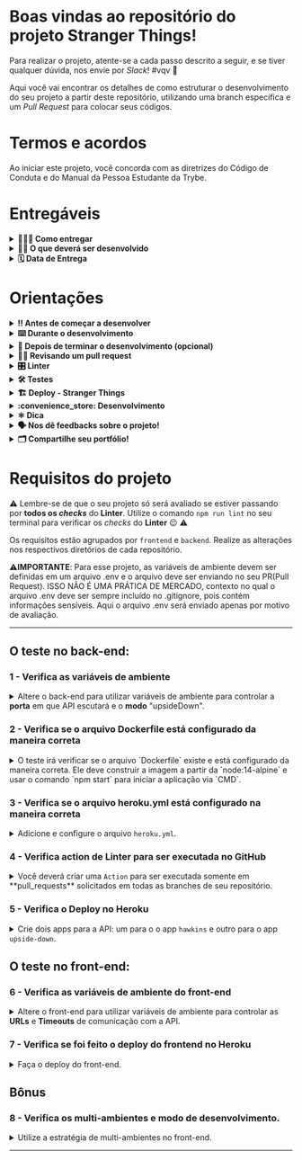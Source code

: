 # Boas vindas ao repositório do projeto Stranger Things!

Para realizar o projeto, atente-se a cada passo descrito a seguir, e se tiver qualquer dúvida, nos envie por _Slack_! #vqv 🚀

Aqui você vai encontrar os detalhes de como estruturar o desenvolvimento do seu projeto a partir deste repositório, utilizando uma branch específica e um _Pull Request_ para colocar seus códigos.

# Termos e acordos

Ao iniciar este projeto, você concorda com as diretrizes do Código de Conduta e do Manual da Pessoa Estudante da Trybe.

# Entregáveis

<details>
  <summary><strong>🤷🏽‍♀️ Como entregar</strong></summary><br />

  Para entregar o seu projeto você deverá criar um Pull Request em **cada um destes** repositórios:

  - [Repositório com o back-end](https://github.com/tryber/sd-016-a-stranger-things-backend).

  - [Repositório com o front-end](https://github.com/tryber/sd-016-a-stranger-things-frontend);

  Lembre-se de que você pode consultar o nosso conteúdo sobre [Git & GitHub](https://course.betrybe.com/intro/git/) sempre que precisar!

</details>

<details>
  <summary><strong>👨‍💻 O que deverá ser desenvolvido</strong></summary><br />

  Você vai adaptar e configurar os projetos descritos nesse README para que seja feito o deploy deles. Você vai colocar os projetos front-end e back-end no ar com o `Heroku`, utilizando o `Docker` em ambiente de produção. Além disso, você vai alterar alguns comportamentos aplicando os conceitos vistos no conteúdo. 

  ## Desenvolvimento

  Adapte e configure os projetos descritos nesse *README* para que seja feito o deploy utilizando `Docker` por meio do `Heroku`.

</details>

<details>
  <summary><strong>🗓 Data de Entrega</strong></summary><br />
  
  * Este projeto é individual
  * São `1` dias de projeto
  * Data para entrega final do projeto: `13/05/2022 - 14:00h`

</details>

# Orientações

<details>
  <summary><strong>‼️ Antes de começar a desenvolver</strong></summary><br />

  1. Clone os **dois** repositórios:

  - `git clone https://github.com/tryber/sd-016-a-stranger-things-backend.git`
  - `git clone https://github.com/tryber/sd-016-a-stranger-things-frontend.git`

  2. Navegue entre as pastas dos repositórios que você acabou de clonar:

  - `cd sd-016-a-stranger-things-backend`
  - `cd sd-016-a-stranger-things-frontend`

  3. Instale as dependências dos dois projetos:

  - `npm install`

  3. Para rodar localmente os projetos, execute o script de start do `package.json`:

  - `npm start`

  4. Crie uma branch a partir da branch `master` para cada um dos repositórios:

  - Verifique se você está na branch `master`
    - Exemplo: `git branch`.
  - Se você não estiver na branch `master`, mude para a branch `master`
    - Exemplo: `git checkout master`
  - Agora crie uma branch à qual você vai submeter os `commits` dos seus projetos:
    - Você deve criar uma branch no seguinte formato: `nome-de-usuario-nome-do-projeto`
    - Exemplo:
      - `git checkout -b joaozinho-sd-016-a-stranger-things-backend`
      - `git checkout -b joaozinho-sd-016-a-stranger-things-frontend`
      
  5. Adicione a sua branch com o novo `commit` ao repositório remoto:

  - Usando o exemplo anterior:
    - `git push -u origin joaozinho-sd-016-a-stranger-things-backend`
    - `git push -u origin joaozinho-sd-016-a-stranger-things-frontend`

  6. Crie um novo `Pull Request` _(PR)_:

  * Vá até a página de _Pull Requests_ dos repositórios no GitHub: [Backend](https://github.com/tryber/sd-016-a-stranger-things-backend/pulls) | [Frontend](https://github.com/tryber/sd-016-a-stranger-things-frontend/pulls);

  * Clique no botão verde _"New pull request"_;

  * Clique na caixa de seleção _"Compare"_ e escolha a sua branch **com atenção**;

  * Clique no botão verde _"Create pull request"_;

  * Adicione uma descrição para o _Pull Request_ e clique no botão verde _"Create pull request"_;

  * **Não se preocupe em preencher mais nada por enquanto!**;

  * Volte até a [página de _Pull Requests_ do repositório](https://github.com/tryber/sd-016-a-stranger-things-backend/pulls) e confira se o seu _Pull Request_ está criado;

  * Volte até a [página de _Pull Requests_ do repositório](https://github.com/tryber/sd-016-a-stranger-things-frontend/pulls) e confira se o seu _Pull Request_ está criado;

  * ⚠ **Observação: Os PRs não devem ser abertos neste repositório, apenas nos outros dois repositórios.** ⚠

</details>

<details>
  <summary><strong>⌨️ Durante o desenvolvimento</strong></summary><br />

  * ⚠ **PULL REQUESTS COM ISSUES NO LINTER NÃO SERÃO AVALIADAS. ATENTE-SE PARA RESOLVÊ-LAS ANTES DE FINALIZAR O DESENVOLVIMENTO!** ⚠

  * Faça `commits` das alterações que você realizar no código regularmente.

  * Lembre-se de sempre atualizar o repositório remoto após um (ou alguns) `commits`. 

  * Os comandos que você utilizará com mais frequência são:
    1. `git status` _(para verificar o que está em vermelho - fora do stage - e o que está em verde - no stage)_;
    2. `git add` _(para adicionar arquivos ao stage do Git)_;
    3. `git commit` _(para criar um commit com os arquivos que estão no stage do Git)_;
    4. `git push -u nome-da-branch` _(para enviar o commit para o repositório remoto na primeira vez que fizer o `push` de uma nova branch)_;
    5. `git push` _(para enviar o commit para o repositório remoto após o passo anterior)_.

</details>

<details>
  <summary><strong>🤝 Depois de terminar o desenvolvimento (opcional)</strong></summary><br />

  Para sinalizar que o seu projeto está pronto para o _"Code Review"_ dos seus colegas, faça o seguinte:

  - Vá até a página **DO SEU** _Pull Request_, adicione a label de _"code-review"_ e marque seus colegas:

    - No menu à direita, clique no _link_ **"Labels"** e escolha a _label_ **code-review**;

    - No menu à direita, clique no _link_ **"Assignees"** e escolha **o seu usuário**;

    - No menu à direita, clique no _link_ **"Reviewers"** e digite `students`, selecione o time `tryber/students-sd-016-a`.

  Caso tenha alguma dúvida, [aqui tem um video explicativo](https://vimeo.com/362189205).

  ⚠ **Lembre-se que garantir que todas as _issues_ comentadas pelo Linter estão resolvidas!** ⚠

</details>

<details>
  <summary><strong>🕵🏿 Revisando um pull request</strong></summary><br />

  Use o conteúdo sobre [Code Review](https://course.betrybe.com/real-life-engineer/code-review/) para te ajudar a revisar os _Pull Requests_.

</details>

<details>
  <summary><strong>🎛 Linter</strong></summary><br />

  Usaremos o [ESLint](https://eslint.org/) para fazer a análise estática do seu código.

  Este projeto já vem com as dependências relacionadas ao _linter_ configuradas nos arquivos `package.json`.

  Para poder rodar o `ESLint` em um projeto basta executar o comando `npm install` dentro do projeto e depois `npm run lint`. Se a análise do `ESLint` encontrar problemas no seu código, tais problemas serão mostrados no seu terminal. Se não houver problema no seu código, nada será impresso no seu terminal.

  Você pode também instalar o plugin do `ESLint` no `VSCode`. Para isso, basta fazer o download do [plugin `ESLint`](https://marketplace.visualstudio.com/items?itemName=dbaeumer.vscode-eslint) e instalá-lo.

</details>

<details>
  <summary><strong>🛠 Testes</strong></summary><br />

  ### Backend

  Todos os requisitos do projeto serão testados **automaticamente** por meio do `Jest`. Basta executar o comando abaixo:

  ```bash
  npm test
  ```


  ### Frontend

  Todos os requisitos do projeto serão testados **automaticamente** por meio do `Cypress`. Basta executar um dos comandos abaixo:

  ```bash
  npm run cypress:open // (Com interface)
  npm run cy // (via CLI)
  ```

</details>

<details>
  <summary><strong>🏗️ Deploy - Stranger Things</strong></summary><br />

  Esse repositório contém as instruções e os requisitos para o projeto de Deploy com Heroku. O código base para o desenvolvimento do projeto está dividido em duas partes: a)uma API de back-end utilizando Node.js e Express; e b)um front-end com React. Abaixo estão disponíveis os links de acesso aos respectivos repositórios:

  - [Repositório com o front-end](https://github.com/tryber/sd-016-a-stranger-things-frontend);

  - [Repositório com o back-end](https://github.com/tryber/sd-016-a-stranger-things-backend).

  A seguir, temos algumas explicações sobre a estrutura base e alguns comportamentos dessas aplicações. Você explorará esses pontos durante o projeto, alterando o código preexistente.

  Lembre-se de que se tratam de projetos base. Sendo assim, ao longo do desenvolvimento, você vai identificar pontos a serem alterados com o objetivo de aplicar as práticas que vimos durante o curso. Mas não se preocupe, pois no README deste repositório esses pontos estão especificados.

  ---

  ### Back-end

  O Back-end possui a seguinte estrutura:

  ```
  ├── README.md
  ├── index.js
  ├── data
  │  ├── dataset
  │  │  └── stranger-things-characters.json
  │  └── repository
  │     └── StrangerThings.js
  ├── services
  │  └── StrangerThings.js
  ├── package-lock.json
  └── package.json
  ```

  ---

  #### API

  A API consiste em um serviço simples com um endpoint `/` que retorna uma listagem com os personagens da série **Stranger Things**.

  ---

  #### Resposta

  A lista de personagem possui os seguintes campos:

  - **name**: Nome da personagem;

  - **status**: se a personagem está viva ou não na série. Os valores possíveis são `alive`, `deceased` ou `unknown`;

  - **origin**: o local de origem da personagem.

  A resposta é em formato `JSON`, e o retorno é sempre um array de objetos. Abaixo, um exemplo:

  ```JSON
  [
    {
      "name": "Will",
      "status": "Alive",
      "origin": "Byers Family"
    }
  ]
  ```

  ---

  #### Filtros

  Todos os campos da estrutura de retorno da resposta podem ser utilizados como filtros. Para isso, basta passar na `query string` o filtro desejado. No exemplo abaixo, estamos filtrando pelo _nome_ do personagem:

  > localhost:3000?name=el

  Os filtros são feitos utilizando uma `regex`, buscando pelo texto passado na `query string` em qualquer parte do campo, sem diferenciar maiúsculas de minúsculas.

  Nesse caso o retorno seria:

  ```JSON
  [
    {
      "name":"Russell",
      "status":"Alive",
      "origin":"Hawkings Middle School"
    },
    {
      "name":"Eleven",
      "status":"Alive",
      "origin":"Hopper Family"
    }
  ]
  ```

  ---

  #### Modo `upside down` (dw) - Back-end

  Na API, no arquivo `index.js`, há a seguinte variável de controle:

  ```javascript
  const hereIsTheUpsideDown = true;
  ```

  Caso ela seja `true`, a API ativará o modo "Mundo Invertido", conforme a série, e começará a responder desta forma:

  ```JSON
  [
    {
      "name":"llǝssnᴚ",
      "origin":"looɥɔS ǝlppᴉW sƃuᴉʞʍɐH",
      "status":"ǝʌᴉl∀"
    },
    {
      "name":"uǝʌǝlƎ",
      "origin":"ʎlᴉɯɐℲ ɹǝddoH",
      "status":"ǝʌᴉl∀"
    }
  ]
  ```

  ---

  ### Front-end

  O front-end consiste em um projeto simples utilizando React, que renderizará o seguinte layout:

  <img src="assets/frontend.png" width="800px" >

  Trata-se de um front-end bem simples que vai se comunicar com a nossa API. Ele possui as seguintes funcionalidades:

  - Uma tabela para exibição da resposta da nossa API;

  - Um campo de pesquisa para filtro de **nome**;

  - Botões de navegação para paginação;

  - Um botão para ativar o modo `Mundo Invertido` no front-end.

  Todas essas funcionalidades estão implementadas no componente `StrangerThings`.

  ---

  #### Comunicação com o back-end

  Na estrutura do projeto, temos um diretório `services`. Nesse diretório, há um arquivo `charactersAPI.js`, onde são feitas as chamadas `HTTP` para a nossa API, utilizando o `axios`.

  O service é uma classe que espera receber a URL da nossa API e um timeout para a requisição:

  ```javascript
  {
    url: 'localhost:3003',
    timeout: 30000
  }
  ```

  Esses parâmetros estão pré-programados de maneira fixa no componente (alteraremos esse comportamento durante o projeto):

  ```javascript
  const strangerThingsConfig = {
    url: 'localhost:3002',
    timeout: 30000,
  };

  const upsideDownConfig = {
    url: 'localhost:3003',
    timeout: 30000,
  };

  const charactersService = new CharactersService(strangerThingsConfig);
  const charactersUpsideDownService = new CharactersService(upsideDownConfig);
  ```

  ---

  #### Modo `upside down` (dw) - Front-end

  Assim como no back-end, o front-end também possui um modo "Mundo Invertido". Esse modo é ativado e desativado com o botão "Mudar de Realidade".

  A ideia é a seguinte: inicialmente, o front-end possui uma imagem de background e utiliza o service instanciado com a configuração contida na variável `strangerThingsConfig`. Ao ativar o Mundo Invertido, a imagem de background é alterada e passamos a utilizar o serviço instanciado com a configuração `upsideDownConfig`.

  Desse modo, ao "alternar entre os universos", vamos realizar chamadas a API's diferentes.

  No exemplo pré-programado, em um dos "universos", chamamos um serviço na porta `3002` e o outro serviço na porta `3003`. Exploraremos esse comportamento durante o projeto.

</details>

<details>
  <summary><strong>:convenience_store: Desenvolvimento </strong></summary><br />

  O código não está utilizando variáveis de ambiente. Você vai configurá-lo para utilizar essas variáveis, tornando parametrizáveis a porta e o _modo upside down_.

  Em seguida, você deverá adicionar todas as configurações necessárias para executar o `Docker` juntamente do `Heroku`.

  Você vai realizar o deploy do projeto (front-end e back-end) no _Heroku_. Você deverá realizar o deploy do projeto, conforme requisitos, no _Heroku_. Os comandos utilizados deverão ser adicionados no README.md de cada projeto. Para mais informações revisite o Course.

  Todos esses passos estão detalhados nos requisitos abaixo.

</details>

<details>
  <summary><strong>⚛️ Dica</strong></summary><br />
  Para publicar seu front-end React, utilize o buildpack [mars/create-react-app](https://elements.Heroku.com/buildpacks/mars/create-react-app-buildpack).

  Lembre-se de que é possível testar o comportamento definindo as variáveis de ambiente em sua máquina. Você pode fazer as variáveis apontarem tanto para o back-end, rodando localmente em sua máquina, quanto para as APIs já publicadas nos requisitos anteriores.

  ⚠️ **Dica: Lembre-se que ao importar uma variável de ambiente com `process.env.nomeDaVariavel`, seu tipo é `string`.** ⚠️
</details>

<details>
  <summary><strong>🗣 Nos dê feedbacks sobre o projeto!</strong></summary><br />

Ao finalizar e submeter o projeto, não se esqueça de avaliar sua experiência preenchendo o formulário. 
**Leva menos de 3 minutos!**

[FORMULÁRIO DE AVALIAÇÃO DE PROJETO](https://be-trybe.typeform.com/to/ZTeR4IbH)

:warning: **O avaliador automático não necessariamente avalia seu projeto na ordem em que os requisitos aparecem no readme. Isso acontece para deixar o processo de avaliação mais rápido. Então, não se assuste se isso acontecer, ok?**

</details>

<details>
  <summary><strong>🗂 Compartilhe seu portfólio!</strong></summary><br />

  Você sabia que o LinkedIn é a principal rede social profissional e compartilhar o seu aprendizado lá é muito importante para quem deseja construir uma carreira de sucesso? Compartilhe esse projeto no seu LinkedIn, marque o perfil da Trybe (@trybe) e mostre para a sua rede toda a sua evolução.

</details>

# Requisitos do projeto

⚠️ Lembre-se de que o seu projeto só será avaliado se estiver passando por **todos os _checks_** do **Linter**. Utilize o comando `npm run lint` no seu terminal para verificar os _checks_ do **Linter** 😉 ⚠️

Os requisitos estão agrupados por `frontend` e `backend`. Realize as alterações nos respectivos diretórios de cada repositório.

⚠️**IMPORTANTE**: Para esse projeto, as variáveis de ambiente devem ser definidas em um arquivo .env e o arquivo deve ser enviando no seu PR(Pull Request). ISSO NÃO É UMA PRÁTICA DE MERCADO, contexto no qual o arquivo .env deve ser sempre incluído no .gitignore, pois contém informações sensíveis. Aqui o arquivo .env será enviado apenas por motivo de avaliação.

---

## O teste no back-end:

### 1 - Verifica as variáveis de ambiente

<details>
  <summary>
    Altere o back-end para utilizar variáveis de ambiente para controlar a <b>porta</b> em que API escutará e o <b>modo</b> "upsideDown".
  </summary><br/>
  
  1. A porta que a API escutará, essa variável deve ter, necessariamente, o nome PORT e o seu valor deve ser 3000.

  2. O modo "upsideDown". Essa variável espera um valor boleano e deverá se chamar UPSIDEDOWN_MODE. Lembre-se de que as variáveis de ambiente são `strings`.
  O que será testado:
  - Se existe a variável de ambiente PORT;
  - Se a variável de ambiente UPSIDEDOWN_MODE existe e se ela é um boleano.

</details>

### 2 - Verifica se o arquivo Dockerfile está configurado da maneira correta

<details>
  <summary>
    O teste irá verificar se o arquivo `Dockerfile` existe e está configurado da maneira correta. Ele deve construir a imagem a partir da `node:14-alpine` e usar o comando `npm start` para iniciar a aplicação via `CMD`.
  </summary><br/>

  O que será testado:

  - Se o Dockerfile está utilizando a imagem `node:14-alpine`, verificando se as camadas dessa imagem estão incluídas no build que esse Dockerfile faz;

  - Se o Dockerfile usa `npm start` como `CMD`.

</details>

### 3 - Verifica se o arquivo heroku.yml está configurado na maneira correta

<details>
  <summary>
    Adicione e configure o arquivo <code>heroku.yml</code>.
  </summary><br/>

  1. O arquivo deve iniciar um servidor do tipo `web`;

  2. O `run` deve executar o servidor utilizando o `node`.

  Execute ambos na sua máquina para validar se o comportamento é o esperado.

  O que será testado:

    - Se o arquivo `heroku.yml` existe;

    - Se o serviço a ser executado é um serviço do tipo `web`;

    - Se o `node` é responsável por executar o servidor.

</details>

### 4 - Verifica action de Linter para ser executada no GitHub

<details>
  <summary>
    Você deverá criar uma <code>Action</code> para ser executada somente em **pull_requests** solicitados em todas as branches de seu repositório.
  </summary><br/>
  
  **Atenção**: O arquivo de configuração da action deverá ser criado em: `./actions/` com o nome `project.yml`.
  
  O que será validado:
  
  - Se o arquivo `project.yml` existe na pasta `actions`;
  
  - Se a Action será executada somente em pull requests;

  - Se que o job foi nomeado como `eslint`;

  - Se o job `eslint` é executado com a versão **20.04** do ubuntu;

  - Se o primeiro passo do job `eslint` usa a action de **checkout**;
  
  - Se o segundo passo do job `eslint` usa a action de **setup-node** e sua versão é a `12`;

  - Se o terceiro passo que no terceiro passo do job `eslint` executa a instalação das dependências;

  - Se o quarto passo do job `eslint` executa o pacote `eslint` via `npx`;


**Dica**: Dê uma olhada na [documentação de actions do github](https://docs.github.com/pt/actions/learn-github-actions/understanding-github-actions);

</details>

### 5 - Verifica o Deploy no Heroku

<details>
  <summary>
    Crie dois apps para a API: um para o o app <code>hawkins</code> e outro para o app <code>upside-down</code>.
  </summary><br/>

  ⚠️**IMPORTANTE**: Uma variável de ambiente com o nome `GITHUB_USER` deverá ser criada em seu `.env` com o **seu nome de pessoa usuária** do GitHub.

  ⚠️**IMPORTANTE**: 
 - O Heroku limita o tamanho do nome de uma aplicação para ter no máximo **30 caracteres** contendo apenas letras minúsculas:
    - se o seu nome de pessoa usuária do GitHub possuir mais do que **27 caracteres**, ou contenha **letras maiúsculas**, ou **comece com um número**, você não conseguirá criar uma aplicação com o nome no padrão solicitado pelo requisito. 
    - você pode usar uma abreviação do seu `GITHUB_USER` apenas com letras minúsculas na variável de ambiente e criar o `app` com o mesmo pré-fixo, por exemplo, temos o seguinte nome do github, `tryber-com-nome-de-github-maior-que-27-caracteres`:
```sh
GITHUB_USER=tryber
# E o nome dos apps deveriam ficariam assim:
# tryber-up - para o app hawkins;
# tryber-dw - para o app upside-down.
```


  1. Crie dois `apps` do Heroku a partir do mesmo código fonte (código da API). O nome do seu app no Heroku deverá conter o seu nome de pessoa usuária no GitHub seguido de "-up" e "-dw". Por exemplo, se seu nome de pessoa usuária no GitHub for "student", seus apps deverão ter os nomes "student-up" e "student-dw" e as URLs abaixo:

    - https://student-up.herokuapp.com/ - para o app hawkins;

    - https://student-dw.herokuapp.com/ - para o app upside-down.

  2. Configure a variável de ambiente criada para controlar o modo `UPSIDEDOWN`. Cada um dos `apps` deverá ter valores distintos, da seguinte maneira:

    - O app `hawkins` deverá ter o valor `false`;

    - O app `upside-down` deverá ter o valor `true`.

  3. Utilizando o `git`, faça o deploy de ambos os `apps` no Heroku.

  Acesse as URLs geradas e valide se ambas as API's estão no ar e funcionando como esperado.

  ⚠️ **IMPORTANTE**: As URLs deverão ser geradas pelo Heroku e não devem ser modificadas.

  **O que será testado**:
    - Se ao fazer uma requisição do tipo GET para o endpoint da API hawkins serão retornadas as informações corretas;

    - Se ao fazer uma requisição do tipo GET para o endpoint da API upside-down serão retornadas as informações corretas.
</details>

## O teste no front-end:

### 6 - Verifica as variáveis de ambiente do front-end

<details>
  <summary>
  Altere o front-end para utilizar variáveis de ambiente para controlar as <b>URLs</b> e <b>Timeouts</b> de comunicação com a API.
  </summary><br/>

  Perceba que o código está esperando por duas **APIs**. Uma para o modo `upside-down` e a outra para o modo normal.

  O nome das variáveis deve ser o seguinte:

  - Para seu back-end hawkins:
    - `REACT_APP_HAWKINS_URL` para a URL;

    - `REACT_APP_HAWKINS_TIMEOUT` para o timeout.

  - Para seu back-end UPSIDEDOWN:
    - `REACT_APP_UPSIDEDOWN_URL` para a URL;

    - `REACT_APP_UPSIDEDOWN_TIMEOUT` para o timeout.

  O que será testado:

  - Se existem as 4 variáveis de ambiente citadas acima.
</details>

### 7 - Verifica se foi feito o deploy do frontend no Heroku

<details>
  <summary>
  Faça o deploy do front-end.
  </summary><br/>

  ⚠️**IMPORTANTE**: Assim como no `Back-end`, a variável de ambiente `GITHUB_USER` deverá ser criada com o seu nome de pessoa usuária do GitHub.

  1. Crie um app do Heroku com o front-end. Vamos deixar o Heroku utilizar as configurações padrão. No momento de criar o app do Heroku, utilize o `buildpack` descrito abaixo, em **Dicas**;

  2. O nome do seu app no Heroku deve ser seu nome de pessoa usuária do GitHub seguido de "-ft". Por exemplo, se o seu nome de pessoa usuária do GitHub for "student", o nome do seu app será "student-ft" e a URL ***precisar ser*** https://student-ft.herokuapp.com/;

  2. Configure as variáveis de ambiente do app para apontar para as API's publicadas;

  3. Faça o deploy com o git.

  Para publicar seu front-end React, utilize o buildpack [mars/create-react-app](https://elements.Heroku.com/buildpacks/mars/create-react-app-buildpack).

  Lembre-se de que é possível testar o comportamento definindo as variáveis de ambiente em sua máquina. Você pode fazer as variáveis apontarem tanto para o back-end rodando localmente em sua máquina, quanto para as API's já publicadas nos requisitos anteriores.

  O que será testado:

    - Se ao visitar sua página no Heroku, o botão de mudar de realidade existe;

    - Se a pesquisa funciona como deveria, fazendo chamada a API externa;

    - Se o botão de mudar de realidade funciona;

    - Se os botões de próxima página e página anterior funcionam.  
</details>

## Bônus

### 8 - Verifica os multi-ambientes e modo de desenvolvimento.

<details>
  <summary>
    Utilize a estratégia de multi-ambientes no front-end.
  </summary><br/>

  Para isso:

  - Renomeie o remote atual para `remote-desenvolvimento`;
  
  - Crie e faça o deploy de um novo app no Heroku, conforme [requisito 7](#7---verifica-se-foi-feito-o-deploy-do-frontend-no-heroku). O nome do seu novo app no heroku deve ser seu nome de usuário do github seguido de "-pd" ("pd" se refere à "produção", ou seja, não está em desenvolvimento). Por exemplo, se o seu usuário do github for "student", o nome do seu app será "student-pd" e a url ***precisa ser*** https://student-pd.herokuapp.com/;
  
  - Adicione um elemento ao frontend que identifique que a aplicação está rodando em modo de "desenvolvimento". Esse elemento **deve** ser visível e conter o texto "Em desenvolvimento";
  
  - Lembre-se de criar uma variável de ambiente para controlar esse comportamento, configurando-a para ter um valor diferente em cada um dos ambientes publicados. Atente-se às regras de nomes para [váriáveis de ambiente utilizadas no React](https://create-react-app.dev/docs/adding-custom-environment-variables/).
  
  O que será testado:

  - Se ao acessar o front-end de desenvolvimento, haverá a tag com o texto "Em desenvolvimento";

  - Se ao acessar o front-end de produção, não haverá a tag.
</details>

---
